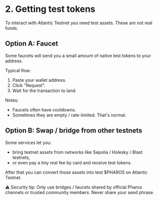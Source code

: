 # 2. Getting test tokens

To interact with Atlantic Testnet you need test assets.
These are not real funds.

## Option A: Faucet
Some faucets will send you a small amount of native test tokens to your address.

Typical flow:
1. Paste your wallet address.
2. Click "Request".
3. Wait for the transaction to land.

Notes:
- Faucets often have cooldowns.
- Sometimes they are empty / rate-limited. That's normal.

## Option B: Swap / bridge from other testnets
Some services let you:
- bring testnet assets from networks like Sepolia / Holesky / Blast testnets,
- or even pay a tiny real fee by card and receive test tokens.

After that you can convert those assets into test $PHAROS on Atlantic Testnet.

⚠ Security tip:
Only use bridges / faucets shared by official Pharos channels or trusted community members.
Never share your seed phrase.
